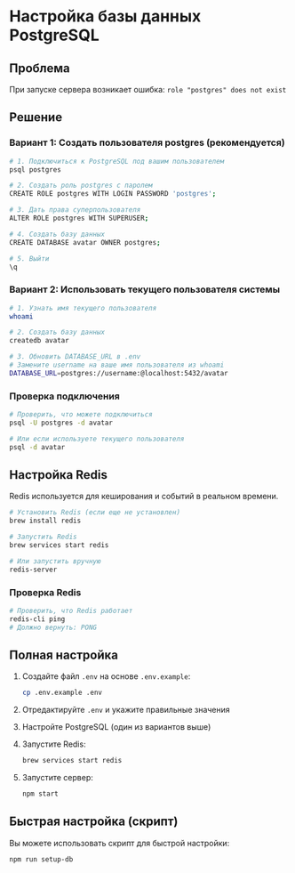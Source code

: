 # Настройка базы данных PostgreSQL

## Проблема
При запуске сервера возникает ошибка: `role "postgres" does not exist`

## Решение

### Вариант 1: Создать пользователя postgres (рекомендуется)

```bash
# 1. Подключиться к PostgreSQL под вашим пользователем
psql postgres

# 2. Создать роль postgres с паролем
CREATE ROLE postgres WITH LOGIN PASSWORD 'postgres';

# 3. Дать права суперпользователя
ALTER ROLE postgres WITH SUPERUSER;

# 4. Создать базу данных
CREATE DATABASE avatar OWNER postgres;

# 5. Выйти
\q
```

### Вариант 2: Использовать текущего пользователя системы

```bash
# 1. Узнать имя текущего пользователя
whoami

# 2. Создать базу данных
createdb avatar

# 3. Обновить DATABASE_URL в .env
# Замените username на ваше имя пользователя из whoami
DATABASE_URL=postgres://username:@localhost:5432/avatar
```

### Проверка подключения

```bash
# Проверить, что можете подключиться
psql -U postgres -d avatar

# Или если используете текущего пользователя
psql -d avatar
```

## Настройка Redis

Redis используется для кеширования и событий в реальном времени.

```bash
# Установить Redis (если еще не установлен)
brew install redis

# Запустить Redis
brew services start redis

# Или запустить вручную
redis-server
```

### Проверка Redis

```bash
# Проверить, что Redis работает
redis-cli ping
# Должно вернуть: PONG
```

## Полная настройка

1. Создайте файл `.env` на основе `.env.example`:
   ```bash
   cp .env.example .env
   ```

2. Отредактируйте `.env` и укажите правильные значения

3. Настройте PostgreSQL (один из вариантов выше)

4. Запустите Redis:
   ```bash
   brew services start redis
   ```

5. Запустите сервер:
   ```bash
   npm start
   ```

## Быстрая настройка (скрипт)

Вы можете использовать скрипт для быстрой настройки:

```bash
npm run setup-db
```


